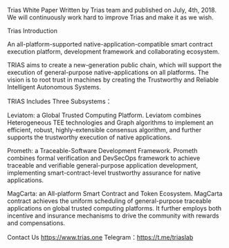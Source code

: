 Trias White Paper
Written by Trias team and published on July, 4th, 2018. We will continuously work hard to improve Trias and make it as we wish.

Trias Introduction

An all-platform-supported native-application-compatible smart contract execution platform, development framework and collaborating ecosystem.

TRIAS aims to create a new-generation public chain, which will support the execution of general-purpose native-applications on all platforms. The vision is to root trust in machines by creating the Trustworthy and Reliable Intelligent Autonomous Systems.

TRIAS Includes Three Subsystems：

Leviatom: a Global Trusted Computing Platform. Leviatom combines Heterogeneous TEE technologies and Graph algorithms to implement an efficient, robust, highly-extensible consensus algorithm, and further supports the trustworthy execution of native applications.

Prometh: a Traceable-Software Development Framework. Prometh combines formal verification and DevSecOps framework to achieve traceable and verifiable general-purpose application development, implementing smart-contract-level trustworthy assurance for native applications.

MagCarta: an All-platform Smart Contract and Token Ecosystem. MagCarta contract achieves the uniform scheduling of general-purpose traceable applications on global trusted computing platforms. It further employs both incentive and insurance mechanisms to drive the community with rewards and compensations.

Contact Us
https://www.trias.one 
Telegram：https://t.me/triaslab